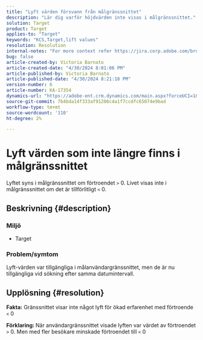 ```yaml
---
title: "Lyft värden försvann från målgränssnittet"
description: "Lär dig varför höjdvärden inte visas i målgränssnittet."
solution: Target
product: Target
applies-to: "Target"
keywords: "KCS,Target,lift values"
resolution: Resolution
internal-notes: "For more context refer https://jira.corp.adobe.com/browse/TGT-41844"
bug: false
article-created-by: Victoria Barnato
article-created-date: "4/30/2024 8:01:06 PM"
article-published-by: Victoria Barnato
article-published-date: "4/30/2024 8:21:18 PM"
version-number: 6
article-number: KA-17354
dynamics-url: "https://adobe-ent.crm.dynamics.com/main.aspx?forceUCI=1&pagetype=entityrecord&etn=knowledgearticle&id=642b7a5c-2c07-ef11-9f8a-6045bd0a08d9"
source-git-commit: 7b4bda14f333af91206c4a1f7ccdfc65074e9bad
workflow-type: tm+mt
source-wordcount: '110'
ht-degree: 2%

---
```


# Lyft värden som inte längre finns i målgränssnittet


Lyftet syns i målgränssnittet om förtroendet `>`  0. Livet visas inte i målgränssnittet om det är tillförlitligt `<`  0.

## Beskrivning {#description}


### <b>Miljö</b>

- Target


### <b>Problem/symtom</b>

Lyft-värden var tillgängliga i målanvändargränssnittet, men de är nu tillgängliga vid sökning efter samma datumintervall.


## Upplösning {#resolution}




<b>Fakta:</b> Gränssnittet visar inte något lyft för ökad erfarenhet med förtroende `<`  0



<b>Förklaring: </b>När användargränssnittet visade lyften var värdet av förtroendet `>`  0. Men med fler besökare minskade förtroendet till `<`  0
